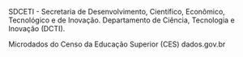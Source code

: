 SDCETI - Secretaria de Desenvolvimento, Científico, Econômico, Tecnológico e de Inovação.
Departamento de Ciência, Tecnologia e Inovação (DCTI).

Microdados do Censo da Educação Superior (CES)
dados.gov.br

